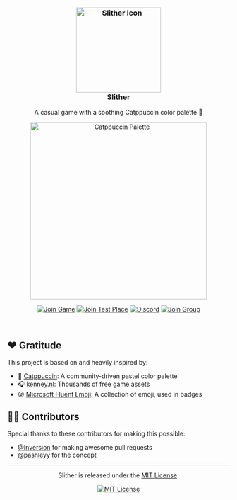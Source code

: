 <h3 align="center">
    <img src="https://raw.githubusercontent.com/littensy/slither/main/assets/marketing/github_logo.png" alt="Slither Icon" width="192" />
    <br />
    Slither
</h3>

<p align="center">
    A casual game with a soothing Catppuccin color palette 🎨
</p>

<p align="center">
    <img src="https://raw.githubusercontent.com/catppuccin/catppuccin/main/assets/palette/macchiato.png" alt="Catppuccin Palette" width="400" />
</p>

<div align="center">

[![Join Game](https://img.shields.io/badge/dynamic/json?url=https%3A%2F%2Fgames.roblox.com%2Fv1%2Fgames%3FuniverseIds%3D4902171678&query=%24.data.0.visits&style=for-the-badge&logo=roblox&logoColor=d9e0ee&label=plays&labelColor=302d41&color=aee8d6&cacheSeconds=1
)](https://www.roblox.com/games/14162747150)
[![Join Test Place](https://img.shields.io/badge/test-canary-f0c6c6?style=for-the-badge&logo=devdotto&logoColor=d9e0ee&labelColor=302d41)](https://www.roblox.com/games/14162328419)
[![Discord](https://img.shields.io/discord/1062844485282836522?style=for-the-badge&logo=discord&logoColor=d9e0ee&label=chat&labelColor=302d41&color=b7bdf8)](https://discord.gg/tyjBaP44sK)
[![Join Group](https://img.shields.io/badge/group-litten's_games-c7aee8?style=for-the-badge&logo=roblox&logoColor=d9e0ee&labelColor=302d41)](https://www.roblox.com/groups/4918739)

</div>

&nbsp;

## ❤️ Gratitude

This project is based on and heavily inspired by:

-   🎨 [Catppuccin](https://catppuccin.com): A community-driven pastel color palette
-   🎧 [kenney.nl](https://kenney.nl): Thousands of free game assets
-   😜 [Microsoft Fluent Emoji](https://github.com/microsoft/fluentui-emoji): A collection of emoji, used in badges

## 🧑‍💻 Contributors

Special thanks to these contributors for making this possible:

-   [@Inversion](https://github.com/neoinversion) for making awesome pull requests
-   [@pashleyy](https://github.com/passhley) for the concept

---

<p align="center">
Slither is released under the <a href="LICENSE.md">MIT License</a>.
</p>

<div align="center">

[![MIT License](https://img.shields.io/badge/license-mit-f4dbd6?style=for-the-badge&labelColor=302d41)](LICENSE.md)

</div>
